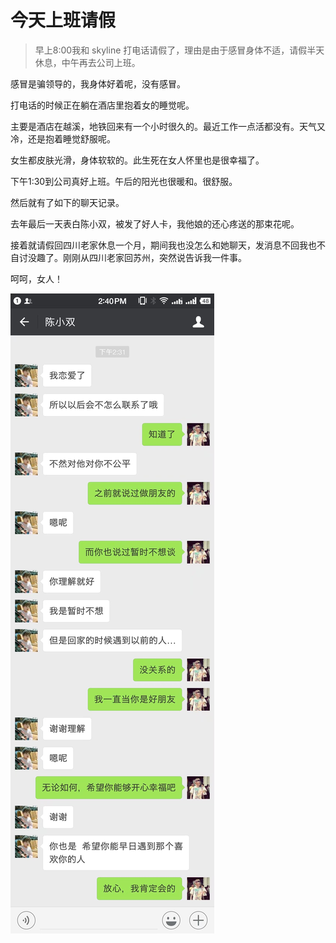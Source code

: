 # 今天上班请假
>早上8:00我和 skyline 打电话请假了，理由是由于感冒身体不适，请假半天休息，中午再去公司上班。

感冒是骗领导的，我身体好着呢，没有感冒。

打电话的时候正在躺在酒店里抱着女的睡觉呢。

主要是酒店在越溪，地铁回来有一个小时很久的。最近工作一点活都没有。天气又冷，还是抱着睡觉舒服呢。

女生都皮肤光滑，身体软软的。此生死在女人怀里也是很幸福了。

下午1:30到公司真好上班。午后的阳光也很暖和。很舒服。

然后就有了如下的聊天记录。

去年最后一天表白陈小双，被发了好人卡，我他娘的还心疼送的那束花呢。

接着就请假回四川老家休息一个月，期间我也没怎么和她聊天，发消息不回我也不自讨没趣了。刚刚从四川老家回苏州，突然说告诉我一件事。

呵呵，女人！

![psb](media/psb.jpeg)






